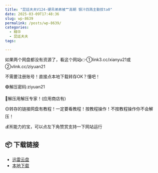 ```yaml
---
title: "昆廷夫夫V124-硬吊弟弟被艹高朝 银汁四溅主動拔ta0"
date: 2025-03-09T17:48:36
slug: wp-8639
permalink: /posts/wp-8639/
categories:
  - 精华
  - 昆廷夫夫
tags:

---
```


如果两个网盘都没有资源了，看这个网站👉①link3.cc/xianyu21或②vlink.cc/ziyuan21

不需要注册账号！直接点本地下载转存OK？懂吧！

🟢解压密码:ziyuan21

🔵解压用解压专家！(应用商店有)

🟡转存的链接网盘有教程！一定要看教程！按教程操作！不按教程操作你不会解压！

💰🈶能力的宝，可以点左下角赞赏支持一下网站运行

## 📦 下载链接
- [迅雷云盘](https://blziyuan21.com/pay-download/8639?key=263c00e561&down_id=0)
- [本地下载](https://blziyuan21.com/pay-download/8639?key=263c00e561&down_id=1)

